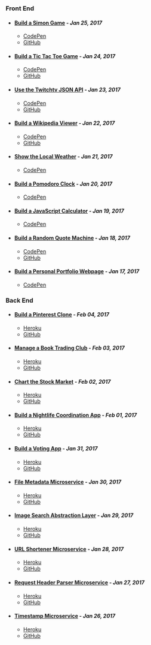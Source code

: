 ### Front End

 - #### [Build a Simon Game](https://franciscoknebel.github.io/fcc-projects/2017/01/25/build-a-simon-game/) - _Jan 25, 2017_
	+ [CodePen](https://codepen.io/KyoZeus/pen/JGqzqN)
	+ [GitHub](https://github.com/FranciscoKnebel/fcc-Simon)

 - #### [Build a Tic Tac Toe Game](https://franciscoknebel.github.io/fcc-projects/2017/01/24/build-a-tic-tac-toe-game/) - _Jan 24, 2017_
	+ [CodePen](https://codepen.io/KyoZeus/pen/BjbyvR)
	+ [GitHub](https://github.com/FranciscoKnebel/fcc-tictactoe)

 - #### [Use the Twitchtv JSON API](https://franciscoknebel.github.io/fcc-projects/2017/01/23/use-the-twitchtv-json-api/) - _Jan 23, 2017_
	+ [CodePen](https://codepen.io/KyoZeus/pen/MKVBxJ)
	+ [GitHub](https://github.com/FranciscoKnebel/fcc-Twitch)

 - #### [Build a Wikipedia Viewer](https://franciscoknebel.github.io/fcc-projects/2017/01/22/build-a-wikipedia-viewer/) - _Jan 22, 2017_
	+ [CodePen](https://codepen.io/KyoZeus/pen/ZQrPqK)
	+ [GitHub](https://github.com/FranciscoKnebel/fcc-WikipediaViewer)

 - #### [Show the Local Weather](https://franciscoknebel.github.io/fcc-projects/2017/01/21/show-the-local-weather/) - _Jan 21, 2017_
	+ [CodePen](https://codepen.io/KyoZeus/pen/QyavvR)

 - #### [Build a Pomodoro Clock](https://franciscoknebel.github.io/fcc-projects/2017/01/20/build-a-pomodoro-clock/) - _Jan 20, 2017_
	+ [CodePen](https://codepen.io/KyoZeus/pen/QypEbY)

 - #### [Build a JavaScript Calculator](https://franciscoknebel.github.io/fcc-projects/2017/01/19/build-a-js-calculator/) - _Jan 19, 2017_
	+ [CodePen](https://codepen.io/KyoZeus/pen/PZWVpj)

 - #### [Build a Random Quote Machine](https://franciscoknebel.github.io/fcc-projects/2017/01/18/build-a-random-quote-machine/) - _Jan 18, 2017_
	+ [CodePen](https://codepen.io/KyoZeus/pen/mVRmbr)
	+ [GitHub](https://github.com/FranciscoKnebel/fcc-QuoteMachine)

 - #### [Build a Personal Portfolio Webpage](https://franciscoknebel.github.io/fcc-projects/2017/01/17/build-a-personal-portfolio-webpage/) - _Jan 17, 2017_
	+ [CodePen](https://codepen.io/KyoZeus/pen/JERVQg)


### Back End

 - #### [Build a Pinterest Clone](https://franciscoknebel.github.io/fcc-projects/2017/02/04/build-a-pinterest-clone/) - _Feb 04, 2017_
	+ [Heroku](https://limitless-lowlands.herokuapp.com/)
	+ [GitHub](https://github.com/franciscoknebel/fcc-pinterest)

 - #### [Manage a Book Trading Club](https://franciscoknebel.github.io/fcc-projects/2017/02/03/manage-a-book-trading-club/) - _Feb 03, 2017_
	+ [Heroku](https://fcc-booktrading.herokuapp.com/)
	+ [GitHub](https://github.com/FranciscoKnebel/fcc-booktrading)

 - #### [Chart the Stock Market](https://franciscoknebel.github.io/fcc-projects/2017/02/02/chart-the-stock-market/) - _Feb 02, 2017_
	+ [Heroku](https://fcc-stockmarket.herokuapp.com/)
	+ [GitHub](https://github.com/FranciscoKnebel/fcc-stockmarket)

 - #### [Build a Nightlife Coordination App](https://franciscoknebel.github.io/fcc-projects/2017/02/01/build-a-nightlife-coordination-app/) - _Feb 01, 2017_
	+ [Heroku](https://vidanoturna.herokuapp.com/)
	+ [GitHub](https://github.com/franciscoknebel/fcc-nightlife)

 - #### [Build a Voting App](https://franciscoknebel.github.io/fcc-projects/2017/01/31/build-a-voting-app/) - _Jan 31, 2017_
	+ [Heroku](https://fcc-voter.herokuapp.com/)
	+ [GitHub](https://github.com/franciscoknebel/fcc-voter)

 - #### [File Metadata Microservice](https://franciscoknebel.github.io/fcc-projects/2017/01/30/file-metadata-microservice/) - _Jan 30, 2017_
	+ [Heroku](https://fcc-filedata.herokuapp.com/)
	+ [GitHub](https://github.com/FranciscoKnebel/fcc-metadata)

 - #### [Image Search Abstraction Layer](https://franciscoknebel.github.io/fcc-projects/2017/01/29/image-search-abstraction-layer/) - _Jan 29, 2017_
	+ [Heroku](https://fcc-img.herokuapp.com/)
	+ [GitHub](https://github.com/FranciscoKnebel/fcc-ImageSearch)

 - #### [URL Shortener Microservice](https://franciscoknebel.github.io/fcc-projects/2017/01/28/url-shortener-microservice/) - _Jan 28, 2017_
	+ [Heroku](https://smaller.herokuapp.com/)
	+ [GitHub](https://github.com/FranciscoKnebel/fcc-URL-Shortener)

 - #### [Request Header Parser Microservice](https://franciscoknebel.github.io/fcc-projects/2017/01/27/request-header-parser-microservice/) - _Jan 27, 2017_
	+ [Heroku](http://fcc-who-am-i.herokuapp.com/)
	+ [GitHub](https://github.com/FranciscoKnebel/fcc-WhoAmI)

 - #### [Timestamp Microservice](https://franciscoknebel.github.io/fcc-projects/2017/01/26/timestamp-microservice/) - _Jan 26, 2017_
	+ [Heroku](https://fcc-timestamper.herokuapp.com/)
	+ [GitHub](https://github.com/franciscoknebel/fcc-timestamper)
